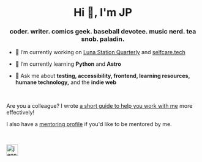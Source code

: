 <h1 align="center">Hi 👋, I'm JP</h1>
<h3 align="center">coder. writer. comics geek. baseball devotee. music nerd. tea snob. paladin.</h3>

- 🔭 I’m currently working on [Luna Station Quarterly](https://github.com/jenniferlynparsons/lunastationquarterly) and [selfcare.tech](https://github.com/jenniferlynparsons/selfcaretech) 

- 🌱 I’m currently learning **Python** and **Astro**

- 💬 Ask me about **testing, accessibility, frontend, learning resources, humane technology,** and the **indie web**
<br />

Are you a colleague? I wrote [a short guide to help you work with me](https://github.com/jenniferlynparsons/jenniferlynparsons/blob/master/work%20with%20me.md) more effectively!

I also have a [mentoring profile](https://github.com/jenniferlynparsons/jenniferlynparsons/blob/master/mentoring-profile.md) if you'd like to be mentored by me.

<br />
<p align="left">
<a href="https://linkedin.com/in/jenniferlynparsons" target="blank"><img align="center" src="https://cdn.jsdelivr.net/npm/simple-icons@3.0.1/icons/linkedin.svg" alt="jenniferlynparsons" height="30" width="30" /></a>
</p>
